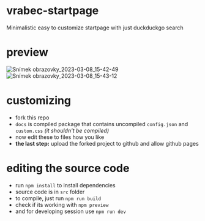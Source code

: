 # vrabec-startpage
Minimalistic easy to customize startpage with just duckduckgo search

# preview
![Snímek obrazovky_2023-03-08_15-42-49](https://user-images.githubusercontent.com/89579269/223743694-1d245d62-42f8-4dd2-ab1f-076e5733322e.png)
![Snímek obrazovky_2023-03-08_15-43-12](https://user-images.githubusercontent.com/89579269/223743742-51f9c3e2-a84b-4d1f-902b-d503ec712feb.png)

# customizing
- fork this repo
- `docs` is compiled package that contains uncompiled `config.json` and `custom.css` *(it shouldn't be compiled)*
- now edit these to files how you like
- **the last step:** upload the forked project to github and allow github pages

# editing the source code
- run `npm install` to install dependencies
- source code is in `src` folder
- to compile, just run `npm run build`
- check if its working with `npm preview`
- and for developing session use `npm run dev`
